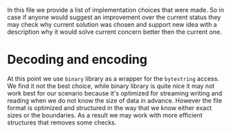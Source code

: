 
In this file we provide a list of implementation choices that were made.
So in case if anyone would suggest an improvement over the current status
they may check why current solution was chosen and support new idea with
a description why it would solve current concern better then the current one.


# Decoding and encoding

At this point we use `binary` library as a wrapper for the `bytestring` access.
We find it not the best choice, while binary library is quite nice it may not
work best for our scenario because it's optimized for streaming writing and reading
when we do not know the size of data in advance. However the file format is optimized
and structured in the way that we know either exact sizes or the boundaries. As a
result we may work with more efficient structures that removes some checks.
